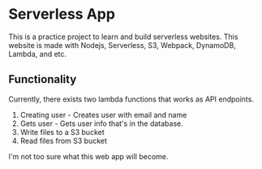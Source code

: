 # Serverless App

This is a practice project to learn and build serverless websites. This website is made with Nodejs, Serverless, S3, Webpack, DynamoDB, Lambda, and etc.

## Functionality

Currently, there exists two lambda functions that works as API endpoints.

1. Creating user - Creates user with email and name
2. Gets user - Gets user info that's in the database.
3. Write files to a S3 bucket
4. Read files from S3 bucket

I'm not too sure what this web app will become.